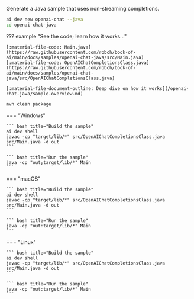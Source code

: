 Generate a Java sample that uses non-streaming completions.

``` bash
ai dev new openai-chat --java
cd openai-chat-java
```

??? example "See the code; learn how it works..."

    [:material-file-code: Main.java](https://raw.githubusercontent.com/robch/book-of-ai/main/docs/samples/openai-chat-java/src/Main.java)  
    [:material-file-code: OpenAIChatCompletionsClass.java](https://raw.githubusercontent.com/robch/book-of-ai/main/docs/samples/openai-chat-java/src/OpenAIChatCompletionsClass.java)  

    [:material-file-document-outline: Deep dive on how it works](/openai-chat-java/sample-overview.md)  

``` bash title="Restore packages"
mvn clean package
```

=== "Windows"

    ``` bash title="Build the sample"
    ai dev shell
    javac -cp "target/lib/*" src/OpenAIChatCompletionsClass.java src/Main.java -d out
    ```

    ``` bash title="Run the sample"
    java -cp "out;target/lib/*" Main
    ```

=== "macOS"

    ``` bash title="Build the sample"
    ai dev shell
    javac -cp "target/lib/*" src/OpenAIChatCompletionsClass.java src/Main.java -d out
    ```

    ``` bash title="Run the sample"
    java -cp "out:target/lib/*" Main
    ```

=== "Linux"

    ``` bash title="Build the sample"
    ai dev shell
    javac -cp "target/lib/*" src/OpenAIChatCompletionsClass.java src/Main.java -d out
    ```

    ``` bash title="Run the sample"
    java -cp "out:target/lib/*" Main
    ```
